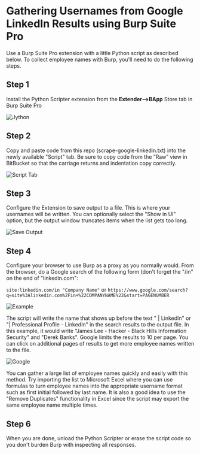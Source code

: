 # Gathering Usernames from Google LinkedIn Results using Burp Suite Pro  
  
Use a Burp Suite Pro extension with a little Python script as described below. 
To collect employee names with Burp, you'll need to do the following steps.

## Step 1
Install the Python Scripter extension from the **Extender-->BApp** Store tab in Burp Suite Pro

![Jython](https://github.com/AchocolatechipPancake/LinkedIn-Burp-PythonPlugin/blob/main/images/1.png)

## Step 2
Copy and paste code from this repo (scrape-google-linkedin.txt) into the newly available "Script" tab. Be sure to copy code from the “Raw” view in BitBucket so that the carriage returns and indentation copy correctly.

![Script Tab](https://github.com/AchocolatechipPancake/LinkedIn-Burp-PythonPlugin/blob/main/images/2.png)


## Step 3
Configure the Extension to save output to a file. This is where your usernames will be written. You can optionally select the "Show in UI" option, but the output window truncates items when the list gets too long.

![Save Output](https://github.com/AchocolatechipPancake/LinkedIn-Burp-PythonPlugin/blob/main/images/3.png)


## Step 4
Configure your browser to use Burp as a proxy as you normally would. From the browser, do a Google search of the following form (don't forget the "/in" on the end of "linkedin.com":

```site:linkedin.com/in "Company Name"```
or
```https://www.google.com/search?q=site%3Alinkedin.com%2Fin+%22COMPANYNAME%22&start=PAGENUMBER```


![Example](https://github.com/AchocolatechipPancake/LinkedIn-Burp-PythonPlugin/blob/main/images/example2.png)

The script will write the name that shows up before the text " | LinkedIn" or "| Professional Profile - LinkedIn" in the search results to the output file. In this example, it would write "James Lee - Hacker - Black Hills Information Security" and "Derek Banks". Google limits the results to 10 per page. You can click on additional pages of results to get more employee names written to the file.

![Google](https://github.com/AchocolatechipPancake/LinkedIn-Burp-PythonPlugin/blob/main/images/google.png)

You can gather a large list of employee names quickly and easily with this method. Try importing the list to Microsoft Excel where you can use formulas to turn employee names into the appropriate username format such as first initial followed by last name. It is also a good idea to use the "Remove Duplicates" functionality in Excel since the script may export the same employee name multiple times.

## Step 6
When you are done, unload the Python Scripter or erase the script code so you don't burden Burp with inspecting all responses.
